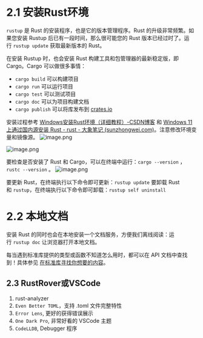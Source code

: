 # 2.1 安装Rust环境
`rustup` 是 Rust 的安装程序，也是它的版本管理程序。Rust 的升级非常频繁。如果您安装 Rustup 后已有一段时间，那么很可能您的 Rust 版本已经过时了。运行 `rustup update` 获取最新版本的 Rust。

在安装 Rustup 时，也会安装 Rust 构建工具和包管理器的最新稳定版，即 Cargo。Cargo 可以做很多事情：
- `cargo build` 可以构建项目
- `cargo run` 可以运行项目
- `cargo test` 可以测试项目
- `cargo doc` 可以为项目构建文档
- `cargo publish` 可以将库发布到 [crates.io](https://crates.io/)

安装过程参考 [Windows安装Rust环境（详细教程）-CSDN博客](https://blog.csdn.net/xinyingzai/article/details/135459640) 和 [Windows 11 上通过国内源安装 Rust - rust - 大象笔记 (sunzhongwei.com)](https://www.sunzhongwei.com/windows-11-install-rust-with-china-mirror)。注意修改环境变量和镜像源。
![image.png](https://image-1307616428.cos.ap-beijing.myqcloud.com/Obsidian/202407270055276.png)

![image.png](https://image-1307616428.cos.ap-beijing.myqcloud.com/Obsidian/202407270057806.png)

要检查是否安装了 Rust 和 Cargo，可以在终端中运行：`cargo --version` ，`rustc --version` 。
![image.png](https://image-1307616428.cos.ap-beijing.myqcloud.com/Obsidian/202407270058604.png)

要更新 Rust，在终端执行以下命令即可更新：`rustup update`
要卸载 Rust 和 `rustup`，在终端执行以下命令即可卸载：`rustup self uninstall` 
# 2.2 本地文档
安装 Rust 的同时也会在本地安装一个文档服务，方便我们离线阅读：运行 `rustup doc` 让浏览器打开本地文档。

每当遇到标准库提供的类型或函数不知道怎么用时，都可以在 API 文档中查找到！具体参见 [在标准库寻找你想要的内容](https://course.rs/std/search.html)。

## 2.3 RustRover或VSCode
1. rust-analyzer
2. `Even Better TOML`，支持 .toml 文件完整特性
3. `Error Lens`, 更好的获得错误展示
4. `One Dark Pro`, 非常好看的 VSCode 主题
5. `CodeLLDB`, Debugger 程序
